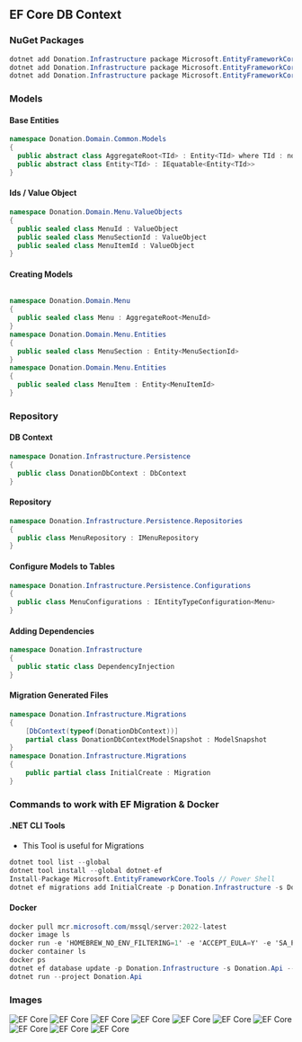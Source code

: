 ﻿## EF Core DB Context

### NuGet Packages
```csharp
dotnet add Donation.Infrastructure package Microsoft.EntityFrameworkCore 
dotnet add Donation.Infrastructure package Microsoft.EntityFrameworkCore.SqlServer
dotnet add Donation.Infrastructure package Microsoft.EntityFrameworkCore.Design
```
### Models
#### Base Entities
```csharp
namespace Donation.Domain.Common.Models
{
  public abstract class AggregateRoot<TId> : Entity<TId> where TId : notnull
  public abstract class Entity<TId> : IEquatable<Entity<TId>>
}
```
#### Ids / Value Object
```csharp
namespace Donation.Domain.Menu.ValueObjects
{
  public sealed class MenuId : ValueObject
  public sealed class MenuSectionId : ValueObject
  public sealed class MenuItemId : ValueObject
}
```
#### Creating Models
```csharp

namespace Donation.Domain.Menu
{
  public sealed class Menu : AggregateRoot<MenuId>
}
namespace Donation.Domain.Menu.Entities
{
  public sealed class MenuSection : Entity<MenuSectionId>
}
namespace Donation.Domain.Menu.Entities
{
  public sealed class MenuItem : Entity<MenuItemId>
}
```
### Repository
#### DB Context
```csharp
namespace Donation.Infrastructure.Persistence
{
  public class DonationDbContext : DbContext
}
```
#### Repository
```csharp
namespace Donation.Infrastructure.Persistence.Repositories
{
  public class MenuRepository : IMenuRepository
}
```
#### Configure Models to Tables
```csharp
namespace Donation.Infrastructure.Persistence.Configurations
{
  public class MenuConfigurations : IEntityTypeConfiguration<Menu>
}
```
#### Adding Dependencies
```csharp
namespace Donation.Infrastructure
{
  public static class DependencyInjection
}
```
#### Migration Generated Files
```csharp
namespace Donation.Infrastructure.Migrations
{
    [DbContext(typeof(DonationDbContext))]
    partial class DonationDbContextModelSnapshot : ModelSnapshot
}
namespace Donation.Infrastructure.Migrations
{
    public partial class InitialCreate : Migration
}
```
### Commands to work with EF Migration & Docker
#### .NET CLI Tools
- This Tool is useful for Migrations
```csharp
dotnet tool list --global
dotnet tool install --global dotnet-ef
Install-Package Microsoft.EntityFrameworkCore.Tools // Power Shell
dotnet ef migrations add InitialCreate -p Donation.Infrastructure -s Donation.Api
```

#### Docker 
```csharp
docker pull mcr.microsoft.com/mssql/server:2022-latest
docker image ls
docker run -e 'HOMEBREW_NO_ENV_FILTERING=1' -e 'ACCEPT_EULA=Y' -e 'SA_PASSWORD=asdf1234' -p 1433:1433 -d mcr.microsoft.com/mssql/server:2022-latest
docker container ls
docker ps
dotnet ef database update -p Donation.Infrastructure -s Donation.Api --connection "Server=localhost;Database=Donation;User Id=sa;Password=asdf1234;Encrypt=false"
dotnet run --project Donation.Api
````

### Images
![EF Core](https://github.com/ahsansoftengineer/donation-DDD/blob/A2-EF-Core-DDD-CleanArchetecture/Info/Images/StageA2-EF-Core-DDD.png)
![EF Core](https://github.com/ahsansoftengineer/donation-DDD/blob/A2-EF-Core-DDD-CleanArchetecture/Info/Images/StageA2-EF-Core-DDD-I.png)
![EF Core](https://github.com/ahsansoftengineer/donation-DDD/blob/A2-EF-Core-DDD-CleanArchetecture/Info/Images/StageA2-EF-Core-Full-Diagram.png)
![EF Core](https://github.com/ahsansoftengineer/donation-DDD/blob/A2-EF-Core-DDD-CleanArchetecture/Info/Images/StageA2-EF-Core-Z-DB-Diagram.png)
![EF Core](https://github.com/ahsansoftengineer/donation-DDD/blob/A2-EF-Core-DDD-CleanArchetecture/Info/Images/StageA2-EF-Core-Z-DB-Diagram-II.png)
![EF Core](https://github.com/ahsansoftengineer/donation-DDD/blob/A2-EF-Core-DDD-CleanArchetecture/Info/Images/StageA2-EF-Core-Z-DB-Diagram-III.png)
![EF Core](https://github.com/ahsansoftengineer/donation-DDD/blob/A2-EF-Core-DDD-CleanArchetecture/Info/Images/StageA2-EF-Core-Z-DB-Diagram-IV.png)
![EF Core](https://github.com/ahsansoftengineer/donation-DDD/blob/A2-EF-Core-DDD-CleanArchetecture/Info/Images/StageA2-EF-Core-Z-DB-Diagram-V.png)
![EF Core](https://github.com/ahsansoftengineer/donation-DDD/blob/A2-EF-Core-DDD-CleanArchetecture/Info/Images/StageA2-EF-Core-Z-DB-Diagram-VI.png)
![EF Core](https://github.com/ahsansoftengineer/donation-DDD/blob/A2-EF-Core-DDD-CleanArchetecture/Info/Images/StageA2-EF-Core-Z-DB-Diagram-VII.png)
